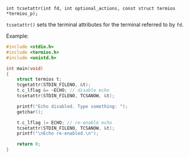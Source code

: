 `int tcsetattr(int fd, int optional_actions, const struct termios *termios_p);`

`tcsetattr()` sets the terminal attributes for the terminal referred to by `fd`.

Example:
```c
#include <stdio.h>
#include <termios.h>
#include <unistd.h>

int main(void)
{
    struct termios t;
    tcgetattr(STDIN_FILENO, &t);
    t.c_lflag &= ~ECHO; // disable echo
    tcsetattr(STDIN_FILENO, TCSANOW, &t);

    printf("Echo disabled. Type something: ");
    getchar();

    t.c_lflag |= ECHO; // re-enable echo
    tcsetattr(STDIN_FILENO, TCSANOW, &t);
    printf("\nEcho re-enabled.\n");

    return 0;
}
```